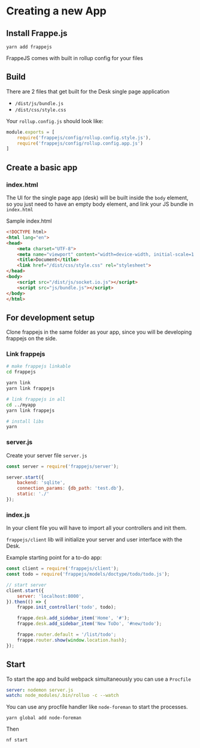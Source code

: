 # Creating a new App

## Install Frappe.js

```
yarn add frappejs
```

FrappeJS comes with built in rollup config for your files

## Build

There are 2 files that get built for the Desk single page application

- `/dist/js/bundle.js`
- `/dist/css/style.css`

Your `rollup.config.js` should look like:

```js
module.exports = [
	require('frappejs/config/rollup.config.style.js'),
	require('frappejs/config/rollup.config.app.js')
]
```

## Create a basic app

### index.html

The UI for the single page app (desk) will be built inside the `body` element, so you just need to have an empty body element, and link your JS bundle in `index.html`

Sample index.html

```html
<!DOCTYPE html>
<html lang="en">
<head>
	<meta charset="UTF-8">
	<meta name="viewport" content="width=device-width, initial-scale=1.0">
	<title>Document</title>
	<link href="/dist/css/style.css" rel="stylesheet">
</head>
<body>
	<script src="/dist/js/socket.io.js"></script>
	<script src="js/bundle.js"></script>
</body>
</html>
```
## For development setup

Clone frappejs in the same folder as your app, since you will be developing frappejs on the side.

### Link frappejs

```sh
# make frappejs linkable
cd frappejs

yarn link
yarn link frappejs

# link frappejs in all
cd ../myapp
yarn link frappejs

# install libs
yarn
```

### server.js

Create your server file `server.js`

```js
const server = require('frappejs/server');

server.start({
    backend: 'sqlite',
    connection_params: {db_path: 'test.db'},
    static: './'
});
```

### index.js

In your client file you will have to import all your controllers and init them.

`frappejs/client` lib will initialize your server and user interface with the Desk.

Example starting point for a to-do app:

```js
const client = require('frappejs/client');
const todo = require('frappejs/models/doctype/todo/todo.js');

// start server
client.start({
    server: 'localhost:8000',
}).then(() => {
    frappe.init_controller('todo', todo);

    frappe.desk.add_sidebar_item('Home', '#');
    frappe.desk.add_sidebar_item('New ToDo', '#new/todo');

    frappe.router.default = '/list/todo';
    frappe.router.show(window.location.hash);
});
```

## Start

To start the app and build webpack simultaneously you can use a `Procfile`

```yml
server: nodemon server.js
watch: node_modules/.bin/rolluo -c --watch
```

You can use any procfile handler like `node-foreman` to start the processes.

```
yarn global add node-foreman
```

Then

```
nf start
```